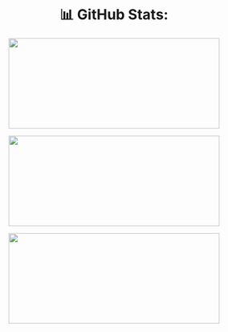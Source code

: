 <div align ="center">

  # 📊 GitHub Stats:

  <img height="180px" width="420px" src="https://github-readme-stats.vercel.app/api?username=Leonardo-Luz&theme=dark&hide_border=false&include_all_commits=true&count_private=false"></img>

  <img height="180px" width="420px" src="https://github-readme-streak-stats.herokuapp.com/?user=Leonardo-Luz&theme=dark&hide_border=false"></img>

  <img height="180px" width="420px" src="https://github-readme-stats.vercel.app/api/top-langs/?username=Leonardo-Luz&theme=dark&hide_border=false&include_all_commits=true&count_private=true"></img>

</div>
